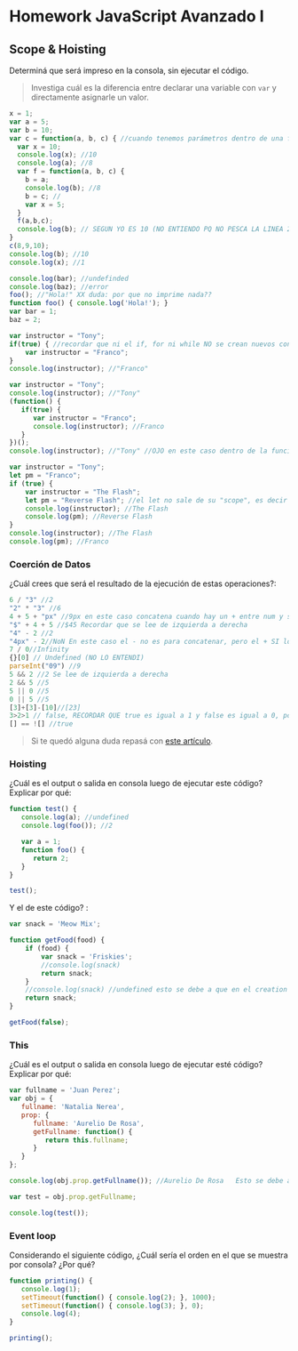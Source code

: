 
# Homework JavaScript Avanzado I

## Scope & Hoisting

Determiná que será impreso en la consola, sin ejecutar el código.

> Investiga cuál es la diferencia entre declarar una variable con `var` y directamente asignarle un valor.

```javascript
x = 1; 
var a = 5;
var b = 10;
var c = function(a, b, c) { //cuando tenemos parámetros dentro de una función, en realidad estamos creando nuevas variables es ese contexto, es decir estamos en un nueva etapa de creation, con las tres variables a,b,c=undefined y la función también
  var x = 10;
  console.log(x); //10
  console.log(a); //8
  var f = function(a, b, c) {
    b = a;
    console.log(b); //8
    b = c; // 
    var x = 5;
  }
  f(a,b,c);
  console.log(b); // SEGUN YO ES 10 (NO ENTIENDO PQ NO PESCA LA LINEA 21) PERO ES 9 EXPLICACION: en este caso la funcion f si tenemos un valor para b, por ende NO vamos a modificar el valor de b del contexto de la funcion c, es decir está fuera de su scope
}
c(8,9,10);
console.log(b); //10
console.log(x); //1
```

```javascript
console.log(bar); //undefinded
console.log(baz); //error
foo(); //"Hola!" XX duda: por que no imprime nada??
function foo() { console.log('Hola!'); }
var bar = 1;
baz = 2;
```

```javascript
var instructor = "Tony";
if(true) { //recordar que ni el if, for ni while NO se crean nuevos contextos de ejecución!!!
    var instructor = "Franco";
}
console.log(instructor); //"Franco"
```

```javascript
var instructor = "Tony";
console.log(instructor); //"Tony"
(function() {
   if(true) {
      var instructor = "Franco";
      console.log(instructor); //Franco
   }
})();
console.log(instructor); //"Tony" //OJO en este caso dentro de la funcion se crea un nuevo ambiente de ejecucion, por eso no pusa sobre la variable instructor, tambien tener en cuenta de que si no poníamos var instructur dentro de la función, ahí si arrojaría Franco
```

```javascript
var instructor = "Tony";
let pm = "Franco";
if (true) {
    var instructor = "The Flash";
    let pm = "Reverse Flash"; //el let no sale de su "scope", es decir la variable creada con let tiene alcance de llaves!!! es decir let pm= Reverse Flash solamente dentro de ese if!
    console.log(instructor); //The Flash
    console.log(pm); //Reverse Flash
}
console.log(instructor); //The Flash
console.log(pm); //Franco
```
### Coerción de Datos

¿Cuál crees que será el resultado de la ejecución de estas operaciones?:

```javascript
6 / "3" //2
"2" * "3" //6
4 + 5 + "px" //9px en este caso concatena cuando hay un + entre num y string
"$" + 4 + 5 //$45 Recordar que se lee de izquierda a derecha
"4" - 2 //2
"4px" - 2//NoN En este caso el - no es para concatenar, pero el + SI lo es
7 / 0//Infinity
{}[0] // Undefined (NO LO ENTENDI)
parseInt("09") //9
5 && 2 //2 Se lee de izquierda a derecha
2 && 5 //5 
5 || 0 //5
0 || 5 //5
[3]+[3]-[10]//[23]
3>2>1 // false, RECORDAR QUE true es igual a 1 y false es igual a 0, por otro lado en este tipo de operaciones se lee de izq a derecha
[] == ![] //true
```

> Si te quedó alguna duda repasá con [este artículo](http://javascript.info/tutorial/object-conversion).


### Hoisting

¿Cuál es el output o salida en consola luego de ejecutar este código? Explicar por qué:

```javascript
function test() {
   console.log(a); //undefined
   console.log(foo()); //2

   var a = 1;
   function foo() {
      return 2;
   }
}

test();
```

Y el de este código? :

```javascript
var snack = 'Meow Mix';

function getFood(food) {
    if (food) {
        var snack = 'Friskies';
        //console.log(snack)
        return snack;
    }
    //console.log(snack) //undefined esto se debe a que en el creation phase sí declaramos una var snack, y aunque no hayamos entrado al if, igual reservo espacio en memoria, de manera que quedaría en undefined si es que no entramos al if
    return snack;
}

getFood(false);
```


### This

¿Cuál es el output o salida en consola luego de ejecutar esté código? Explicar por qué:

```javascript
var fullname = 'Juan Perez';
var obj = {
   fullname: 'Natalia Nerea',
   prop: {
      fullname: 'Aurelio De Rosa',
      getFullname: function() {
         return this.fullname;
      }
   }
};

console.log(obj.prop.getFullname()); //Aurelio De Rosa   Esto se debe a que ese this hace referencia al objeto desde donde lo estamos llamando!

var test = obj.prop.getFullname;

console.log(test());
```

### Event loop

Considerando el siguiente código, ¿Cuál sería el orden en el que se muestra por consola? ¿Por qué?

```javascript
function printing() {
   console.log(1);
   setTimeout(function() { console.log(2); }, 1000);
   setTimeout(function() { console.log(3); }, 0);
   console.log(4);
}

printing();
```
